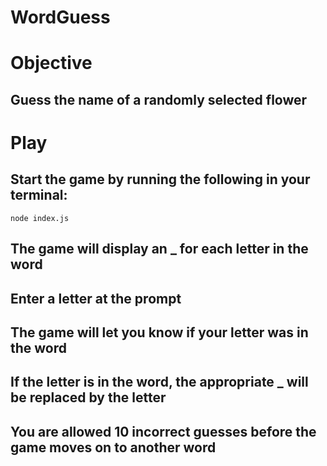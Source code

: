 # WordGuess

# Objective

## Guess the name of a randomly selected flower

# Play

## Start the game by running the following in your terminal:
    node index.js

## The game will display an _ for each letter in the word
## Enter a letter at the prompt 
## The game will let you know if your letter was in the word
## If the letter is in the word, the appropriate _ will be replaced by the letter
## You are allowed 10 incorrect guesses before the game moves on to another word
